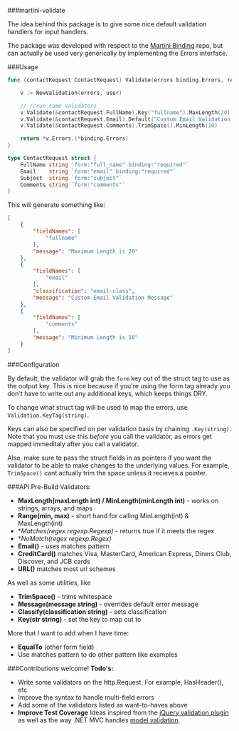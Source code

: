 ###martini-validate

The idea behind this package is to give some nice default validation handlers for input handlers.  

The package was developed with respect to the [Martini Binding](https://github.com/martini-contrib/binding) repo, but can actually be used very generically by implementing the Errors interface.

###Usage

```go
func (contactRequest ContactRequest) Validate(errors binding.Errors, req *http.Request) binding.Errors {

    v := NewValidation(errors, user)

	// //run some validators
	v.Validate(&contactRequest.FullName).Key("fullname").MaxLength(20)
	v.Validate(&contactRequest.Email).Default("Custom Email Validation Message").Classify("email-class").Email()
	v.Validate(&contactRequest.Comments).TrimSpace().MinLength(10)

	return *v.Errors.(*binding.Errors)
}

type ContactRequest struct {
	FullName string `form:"full_name" binding:"required"`
	Email    string `form:"email" binding:"required"`
	Subject  string `form:"subject"`
	Comments string `form:"comments"`
}
```

This will generate something like:
```json
[
    {
        "fieldNames": [
            "fullname"
        ],
        "message": "Maximum Length is 20"
    },
    {
        "fieldNames": [
            "email"
        ],
        "classification": "email-class",
        "message": "Custom Email Validation Message"
    },
    {
        "fieldNames": [
            "comments"
        ],
        "message": "Minimum Length is 10"
    }
]
```

###Configuration

By default, the validator will grab the `form` key out of the struct tag to use as the output key.  This is nice because if you're using the form tag already you don't have to write out any additional keys, which keeps things DRY.

To change what struct tag will be used to map the errors, use `Validation.KeyTag(string)`.

Keys can also be specified on per validation basis by chaining `.Key(string)`.  Note that you must use this *before* you call the validator, as errors get mapped immeditaly after you call a validator. 

Also, make sure to pass the struct fields in as pointers if you want the validator to be able to make changes to the underlying values.  For example, `TrimSpace()` cant actually trim the space unless it recieves a pointer.

###API
Pre-Build Validators:

-  **MaxLength(maxLength int) / MinLength(minLength int)** - works on strings, arrays, and maps
-  **Range(min, max)** - short hand for calling MinLength(int) & MaxLength(int)
-  **Matches(regex *regexp.Regexp)** - returns true if it meets the regex
-  **NoMatch(regex *regexp.Regex)** 
-  **Email()** - uses matches pattern
-  **CreditCard()** matches Visa, MasterCard, American Express, Diners Club, Discover, and JCB cards
-  **URL()** matches most url schemes

As well as some utilities, like

-   **TrimSpace()** - trims whitespace
-   **Message(message string)** - overrides default error message
-   **Classify(classification string)** - sets classification
-   **Key(str string)** - set the key to map out to

More that I want to add when I have time:

-  **EqualTo** (other form field)
-  Use matches pattern to do other pattern like examples


###Contributions welcome!
**Todo's:**

- Write some validators on the http.Request.  For example, HasHeader(), etc
- Improve the syntax to handle multi-field errors
- Add some of the validators listed as want-to-haves above
- **Improve Test Coverage**
Ideas inspired from the [jQuery validation plugin](http://jqueryvalidation.org/documentation/) as well as the way .NET MVC handles [model validation](http://www.asp.net/mvc/tutorials/mvc-4/getting-started-with-aspnet-mvc4/adding-validation-to-the-model).

